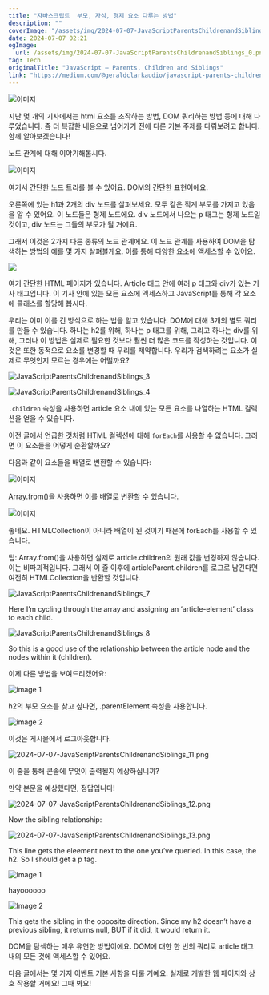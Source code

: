 ```yaml
---
title: "자바스크립트  부모, 자식, 형제 요소 다루는 방법"
description: ""
coverImage: "/assets/img/2024-07-07-JavaScriptParentsChildrenandSiblings_0.png"
date: 2024-07-07 02:21
ogImage:
  url: /assets/img/2024-07-07-JavaScriptParentsChildrenandSiblings_0.png
tag: Tech
originalTitle: "JavaScript — Parents, Children and Siblings"
link: "https://medium.com/@geraldclarkaudio/javascript-parents-children-and-siblings-78357ddce5bd"
---
```


![이미지](/assets/img/2024-07-07-JavaScriptParentsChildrenandSiblings_0.png)

지난 몇 개의 기사에서는 html 요소를 조작하는 방법, DOM 쿼리하는 방법 등에 대해 다루었습니다. 좀 더 복잡한 내용으로 넘어가기 전에 다른 기본 주제를 다뤄보려고 합니다. 함께 알아보겠습니다!

노드 관계에 대해 이야기해봅시다.

![이미지](/assets/img/2024-07-07-JavaScriptParentsChildrenandSiblings_1.png)

<div class="content-ad"></div>

여기서 간단한 노드 트리를 볼 수 있어요. DOM의 간단한 표현이에요.

오른쪽에 있는 h1과 2개의 div 노드를 살펴보세요. 모두 같은 직계 부모를 가지고 있음을 알 수 있어요. 이 노드들은 형제 노드에요. div 노드에서 나오는 p 태그는 형제 노드일 것이고, div 노드는 그들의 부모가 될 거에요.

그래서 이것은 2가지 다른 종류의 노드 관계에요. 이 노드 관계를 사용하여 DOM을 탐색하는 방법의 예를 몇 가지 살펴볼게요. 이를 통해 다양한 요소에 액세스할 수 있어요.

<img src="/assets/img/2024-07-07-JavaScriptParentsChildrenandSiblings_2.png" />

<div class="content-ad"></div>

여기 간단한 HTML 페이지가 있습니다. Article 태그 안에 여러 p 태그와 div가 있는 기사 태그입니다. 이 기사 안에 있는 모든 요소에 액세스하고 JavaScript를 통해 각 요소에 클래스를 할당해 봅시다.

우리는 이미 이를 긴 방식으로 하는 법을 알고 있습니다. DOM에 대해 3개의 별도 쿼리를 만들 수 있습니다. 하나는 h2를 위해, 하나는 p 태그를 위해, 그리고 하나는 div를 위해, 그러나 이 방법은 실제로 필요한 것보다 훨씬 더 많은 코드를 작성하는 것입니다. 이것은 또한 동적으로 요소를 변경할 때 우리를 제약합니다. 우리가 검색하려는 요소가 실제로 무엇인지 모르는 경우에는 어떨까요?

![JavaScriptParentsChildrenandSiblings_3](/assets/img/2024-07-07-JavaScriptParentsChildrenandSiblings_3.png)

![JavaScriptParentsChildrenandSiblings_4](/assets/img/2024-07-07-JavaScriptParentsChildrenandSiblings_4.png)

<div class="content-ad"></div>

`.children` 속성을 사용하면 article 요소 내에 있는 모든 요소를 나열하는 HTML 컬렉션을 얻을 수 있습니다.

이전 글에서 언급한 것처럼 HTML 컬렉션에 대해 `forEach`를 사용할 수 없습니다. 그러면 이 요소들을 어떻게 순환할까요?

다음과 같이 요소들을 배열로 변환할 수 있습니다:

![이미지](/assets/img/2024-07-07-JavaScriptParentsChildrenandSiblings_5.png)

<div class="content-ad"></div>

Array.from()을 사용하면 이를 배열로 변환할 수 있습니다.

![이미지](/assets/img/2024-07-07-JavaScriptParentsChildrenandSiblings_6.png)

좋네요. HTMLCollection이 아니라 배열이 된 것이기 때문에 forEach를 사용할 수 있습니다.

팁: Array.from()을 사용하면 실제로 article.children의 원래 값을 변경하지 않습니다. 이는 비파괴적입니다. 그래서 이 줄 이후에 articleParent.children를 로그로 남긴다면 여전히 HTMLCollection을 반환할 것입니다.

<div class="content-ad"></div>

![JavaScriptParentsChildrenandSiblings_7](/assets/img/2024-07-07-JavaScriptParentsChildrenandSiblings_7.png)

Here I’m cycling through the array and assigning an ‘article-element’ class to each child.

![JavaScriptParentsChildrenandSiblings_8](/assets/img/2024-07-07-JavaScriptParentsChildrenandSiblings_8.png)

So this is a good use of the relationship between the article node and the nodes within it (children).

<div class="content-ad"></div>

이제 다른 방법을 보여드리겠어요:

![image 1](/assets/img/2024-07-07-JavaScriptParentsChildrenandSiblings_9.png)

h2의 부모 요소를 찾고 싶다면, .parentElement 속성을 사용합니다.

![image 2](/assets/img/2024-07-07-JavaScriptParentsChildrenandSiblings_10.png)

<div class="content-ad"></div>

이것은 게시물에서 로그아웃합니다.

![2024-07-07-JavaScriptParentsChildrenandSiblings_11.png](/assets/img/2024-07-07-JavaScriptParentsChildrenandSiblings_11.png)

이 줄을 통해 콘솔에 무엇이 출력될지 예상하십니까?

만약 본문을 예상했다면, 정답입니다!

<div class="content-ad"></div>

![2024-07-07-JavaScriptParentsChildrenandSiblings_12.png](/assets/img/2024-07-07-JavaScriptParentsChildrenandSiblings_12.png)

Now the sibling relationship:

![2024-07-07-JavaScriptParentsChildrenandSiblings_13.png](/assets/img/2024-07-07-JavaScriptParentsChildrenandSiblings_13.png)

This line gets the eleement next to the one you’ve queried. In this case, the h2. So I should get a p tag.

<div class="content-ad"></div>

![Image 1](/assets/img/2024-07-07-JavaScriptParentsChildrenandSiblings_14.png)

hayoooooo

![Image 2](/assets/img/2024-07-07-JavaScriptParentsChildrenandSiblings_15.png)

This gets the sibling in the opposite direction. Since my h2 doesn’t have a previous sibling, it returns null, BUT if it did, it would return it.

<div class="content-ad"></div>

DOM을 탐색하는 매우 유연한 방법이에요. DOM에 대한 한 번의 쿼리로 article 태그 내의 모든 것에 액세스할 수 있어요.

다음 글에서는 몇 가지 이벤트 기본 사항을 다룰 거예요. 실제로 개발한 웹 페이지와 상호 작용할 거에요! 그때 봐요!
